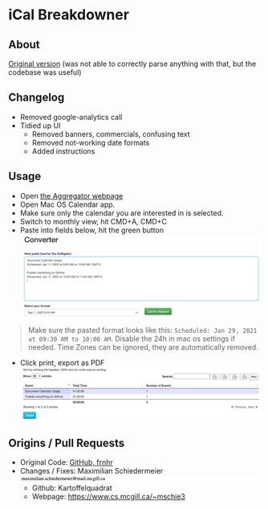 # iCal Breakdowner

## About

[Original version](https://github.com/frnhr/ical_aggregator) (was not able to correctly parse anything with that, but the codebase was useful)

## Changelog

 * Removed google-analytics call
 * Tidied up UI
   * Removed banners, commercials, confusing text
   * Removed not-working date formats
   * Added instructions

## Usage

 * Open [the Aggregator webpage](index.html)
 * Open Mac OS Calendar app.
 * Make sure only the calendar you are interested in is selected.
 * Switch to monthly view, hit CMD+A, CMD+C
 * Paste into fields below, hit the green button  
![i](markdown/input.png)  
 > Make sure the pasted format looks like this: ```Scheduled: Jan 29, 2021 at 09:30 AM to 10:00 AM```. Disable the 24h in mac os settings if needed. Time Zones can be ignored, they are automatically removed.
 * Click print, export as PDF  
![o](markdown/output.png)

## Origins / Pull Requests

 * Original Code: [GitHub, frnhr](https://github.com/frnhr/ical_aggregator)
 * Changes / Fixes: Maximilian Schiedermeier ![email](email.png)
   * Github: Kartoffelquadrat
   * Webpage: https://www.cs.mcgill.ca/~mschie3

